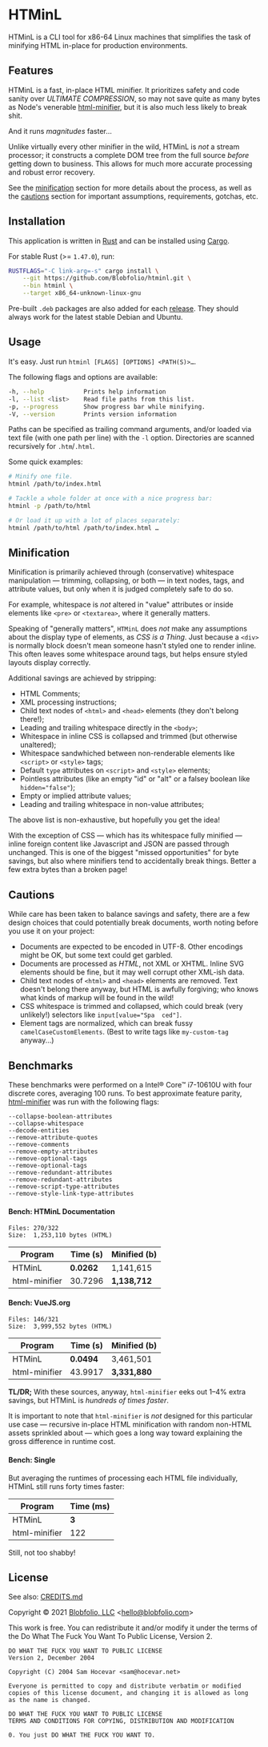 # HTMinL

HTMinL is a CLI tool for x86-64 Linux machines that simplifies the task of minifying HTML in-place for production environments.



## Features

HTMinL is a fast, in-place HTML minifier. It prioritizes safety and code sanity over _ULTIMATE COMPRESSION_, so may not save quite as many bytes as Node's venerable [html-minifier](https://github.com/kangax/html-minifier), but it is also much less likely to break shit.

And it runs _magnitudes_ faster…

Unlike virtually every other minifier in the wild, HTMinL is _not_ a stream processor; it constructs a complete DOM tree from the full source _before_ getting down to business. This allows for much more accurate processing and robust error recovery.

See the [minification](#minification) section for more details about the process, as well as the [cautions](#cautions) section for important assumptions, requirements, gotchas, etc.



## Installation

This application is written in [Rust](https://www.rust-lang.org/) and can be installed using [Cargo](https://github.com/rust-lang/cargo).

For stable Rust (>= `1.47.0`), run:
```bash
RUSTFLAGS="-C link-arg=-s" cargo install \
    --git https://github.com/Blobfolio/htminl.git \
    --bin htminl \
    --target x86_64-unknown-linux-gnu
```

Pre-built `.deb` packages are also added for each [release](https://github.com/Blobfolio/htminl/releases/latest). They should always work for the latest stable Debian and Ubuntu.



## Usage

It's easy. Just run `htminl [FLAGS] [OPTIONS] <PATH(S)>…`.

The following flags and options are available:
```bash
-h, --help           Prints help information
-l, --list <list>    Read file paths from this list.
-p, --progress       Show progress bar while minifying.
-V, --version        Prints version information
```

Paths can be specified as trailing command arguments, and/or loaded via text file (with one path per line) with the `-l` option. Directories are scanned recursively for `.htm`/`.html`.

Some quick examples:
```bash
# Minify one file.
htminl /path/to/index.html

# Tackle a whole folder at once with a nice progress bar:
htminl -p /path/to/html

# Or load it up with a lot of places separately:
htminl /path/to/html /path/to/index.html …
```



## Minification

Minification is primarily achieved through (conservative) whitespace manipulation — trimming, collapsing, or both — in text nodes, tags, and attribute values, but only when it is judged completely safe to do so.

For example, whitespace is _not_ altered in "value" attributes or inside elements like `<pre>` or `<textarea>`, where it generally matters.

Speaking of "generally matters", `HTMinL` does _not_ make any assumptions about the display type of elements, as *CSS is a Thing*. Just because a `<div>` is normally block doesn't mean someone hasn't styled one to render inline. This often leaves some whitespace around tags, but helps ensure styled layouts display correctly.

Additional savings are achieved by stripping:

 * HTML Comments;
 * XML processing instructions;
 * Child text nodes of `<html>` and `<head>` elements (they don't belong there!);
 * Leading and trailing whitespace directly in the `<body>`;
 * Whitespace in inline CSS is collapsed and trimmed (but otherwise unaltered);
 * Whitespace sandwhiched between non-renderable elements like `<script>` or `<style>` tags;
 * Default `type` attributes on `<script>` and `<style>` elements;
 * Pointless attributes (like an empty "id" or "alt" or a falsey boolean like `hidden="false"`);
 * Empty or implied attribute values;
 * Leading and trailing whitespace in non-value attributes;

The above list is non-exhaustive, but hopefully you get the idea!

With the exception of CSS — which has its whitespace fully minified — inline foreign content like Javascript and JSON are passed through unchanged. This is one of the biggest "missed opportunities" for byte savings, but also where minifiers tend to accidentally break things. Better a few extra bytes than a broken page!



## Cautions

While care has been taken to balance savings and safety, there are a few design choices that could potentially break documents, worth noting before you use it on your project:

 * Documents are expected to be encoded in UTF-8. Other encodings might be OK, but some text could get garbled.
 * Documents are processed as *HTML*, not XML or XHTML. Inline SVG elements should be fine, but it may well corrupt other XML-ish data.
 * Child text nodes of `<html>` and `<head>` elements are removed. Text doesn't belong there anyway, but HTML is awfully forgiving; who knows what kinds of markup will be found in the wild!
 * CSS whitespace is trimmed and collapsed, which could break (very unlikely!) selectors like `input[value="Spa  ced"]`.
 * Element tags are normalized, which can break fussy `camelCaseCustomElements`. (Best to write tags like `my-custom-tag` anyway...)



## Benchmarks

These benchmarks were performed on a Intel® Core™ i7-10610U with four discrete cores, averaging 100 runs. To best approximate feature parity, [html-minifier](https://github.com/kangax/html-minifier) was run with the following flags:

    --collapse-boolean-attributes
    --collapse-whitespace
    --decode-entities
    --remove-attribute-quotes
    --remove-comments
    --remove-empty-attributes
    --remove-optional-tags
    --remove-optional-tags
    --remove-redundant-attributes
    --remove-redundant-attributes
    --remove-script-type-attributes
    --remove-style-link-type-attributes

#### Bench: HTMinL Documentation

    Files: 270/322
    Size:  1,253,110 bytes (HTML)

| Program | Time (s) | Minified (b) |
| ---- | ---- | ---- |
| HTMinL | **0.0262** | 1,141,615 |
| html-minifier | 30.7296 | **1,138,712** |

#### Bench: VueJS.org

    Files: 146/321
    Size:  3,999,552 bytes (HTML)

| Program | Time (s) | Minified (b) |
| ---- | ---- | ---- |
| HTMinL | **0.0494** | 3,461,501 |
| html-minifier | 43.9917 | **3,331,880** |

**TL/DR;** With these sources, anyway, `html-minifier` eeks out 1–4% extra savings, but HTMinL is _hundreds of times faster_. 

It is important to note that `html-minifier` is _not_ designed for this particular use case — recursive in-place HTML minification with random non-HTML assets sprinkled about — which goes a long way toward explaining the gross difference in runtime cost.

#### Bench: Single

But averaging the runtimes of processing each HTML file individually, HTMinL still runs forty times faster:

| Program | Time (ms) |
| ---- | ---- |
| HTMinL | **3** |
| html-minifier | 122 |

Still, not too shabby!



## License

See also: [CREDITS.md](CREDITS.md)

Copyright © 2021 [Blobfolio, LLC](https://blobfolio.com) &lt;hello@blobfolio.com&gt;

This work is free. You can redistribute it and/or modify it under the terms of the Do What The Fuck You Want To Public License, Version 2.

    DO WHAT THE FUCK YOU WANT TO PUBLIC LICENSE
    Version 2, December 2004
    
    Copyright (C) 2004 Sam Hocevar <sam@hocevar.net>
    
    Everyone is permitted to copy and distribute verbatim or modified
    copies of this license document, and changing it is allowed as long
    as the name is changed.
    
    DO WHAT THE FUCK YOU WANT TO PUBLIC LICENSE
    TERMS AND CONDITIONS FOR COPYING, DISTRIBUTION AND MODIFICATION
    
    0. You just DO WHAT THE FUCK YOU WANT TO.
